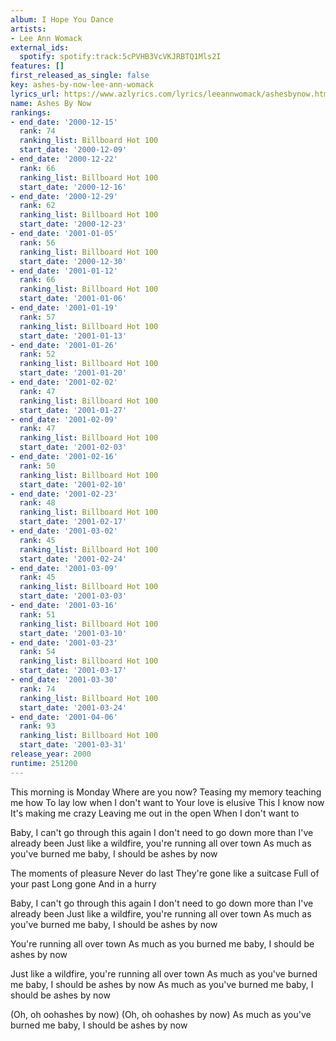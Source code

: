 ```yaml
---
album: I Hope You Dance
artists:
- Lee Ann Womack
external_ids:
  spotify: spotify:track:5cPVHB3VcVKJRBTQ1Mls2I
features: []
first_released_as_single: false
key: ashes-by-now-lee-ann-womack
lyrics_url: https://www.azlyrics.com/lyrics/leeannwomack/ashesbynow.html
name: Ashes By Now
rankings:
- end_date: '2000-12-15'
  rank: 74
  ranking_list: Billboard Hot 100
  start_date: '2000-12-09'
- end_date: '2000-12-22'
  rank: 66
  ranking_list: Billboard Hot 100
  start_date: '2000-12-16'
- end_date: '2000-12-29'
  rank: 62
  ranking_list: Billboard Hot 100
  start_date: '2000-12-23'
- end_date: '2001-01-05'
  rank: 56
  ranking_list: Billboard Hot 100
  start_date: '2000-12-30'
- end_date: '2001-01-12'
  rank: 66
  ranking_list: Billboard Hot 100
  start_date: '2001-01-06'
- end_date: '2001-01-19'
  rank: 57
  ranking_list: Billboard Hot 100
  start_date: '2001-01-13'
- end_date: '2001-01-26'
  rank: 52
  ranking_list: Billboard Hot 100
  start_date: '2001-01-20'
- end_date: '2001-02-02'
  rank: 47
  ranking_list: Billboard Hot 100
  start_date: '2001-01-27'
- end_date: '2001-02-09'
  rank: 47
  ranking_list: Billboard Hot 100
  start_date: '2001-02-03'
- end_date: '2001-02-16'
  rank: 50
  ranking_list: Billboard Hot 100
  start_date: '2001-02-10'
- end_date: '2001-02-23'
  rank: 48
  ranking_list: Billboard Hot 100
  start_date: '2001-02-17'
- end_date: '2001-03-02'
  rank: 45
  ranking_list: Billboard Hot 100
  start_date: '2001-02-24'
- end_date: '2001-03-09'
  rank: 45
  ranking_list: Billboard Hot 100
  start_date: '2001-03-03'
- end_date: '2001-03-16'
  rank: 51
  ranking_list: Billboard Hot 100
  start_date: '2001-03-10'
- end_date: '2001-03-23'
  rank: 54
  ranking_list: Billboard Hot 100
  start_date: '2001-03-17'
- end_date: '2001-03-30'
  rank: 74
  ranking_list: Billboard Hot 100
  start_date: '2001-03-24'
- end_date: '2001-04-06'
  rank: 93
  ranking_list: Billboard Hot 100
  start_date: '2001-03-31'
release_year: 2000
runtime: 251200
---
```

This morning is Monday
Where are you now?
Teasing my memory
teaching me how
To lay low when I don't want to
Your love is elusive
This I know now
It's making me crazy
Leaving me out in the open
When I don't want to

Baby, I can't go through this again
I don't need to go down more than I've already been
Just like a wildfire, you're running all over town
As much as you've burned me baby, I should be ashes by now

The moments of pleasure
Never do last
They're gone like a suitcase
Full of your past
Long gone
And in a hurry

Baby, I can't go through this again
I don't need to go down more than I've already been
Just like a wildfire, you're running all over town
As much as you've burned me baby, I should be ashes by now

You're running all over town
As much as you burned me baby, I should be ashes by now

Just like a wildfire, you're running all over town
As much as you've burned me baby, I should be ashes by now
As much as you've burned me baby, I should be ashes by now

(Oh, oh oohashes by now)
(Oh, oh oohashes by now)
As much as you've burned me baby, I should be ashes by now
